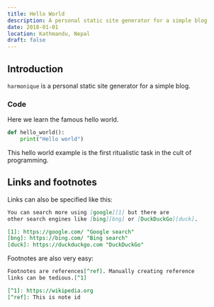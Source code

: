 ```yaml
---
title: Hello World
description: A personal static site generator for a simple blog
date: 2018-01-01
location: Kathmandu, Nepal
draft: false
---
```


## Introduction

`harmonique` is a personal static site generator for a simple blog.


### Code

Here we learn the famous hello world.

```python
def hello_world():
    print("Hello world")
```

This hello world example is the first ritualistic task in the cult of
programming.

## Links and footnotes

Links can also be specified like this:

```markdown
You can search more using [google][1] but there are
other search engines like [bing][bng] or [DuckDuckGo][duck].

[1]: https://google.com/ "Google search"
[bng]: https://bing.com/ "Bing search"
[duck]: https://duckduckgo.com "DuckDuckGo"
```

Footnotes are also very easy:

```markdown
Footnotes are references[^ref]. Manually creating reference
links can be tedious.[^1]

[^1]: https://wikipedia.org
[^ref]: This is note id
```
